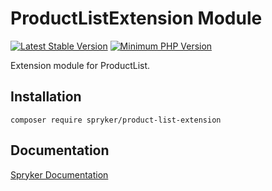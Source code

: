 # ProductListExtension Module
[![Latest Stable Version](https://poser.pugx.org/spryker/product-list-extension/v/stable.svg)](https://packagist.org/packages/spryker/product-list-extension)
[![Minimum PHP Version](https://img.shields.io/badge/php-%3E%3D%207.4-8892BF.svg)](https://php.net/)

Extension module for ProductList.

## Installation

```
composer require spryker/product-list-extension
```

## Documentation

[Spryker Documentation](https://docs.spryker.com)
